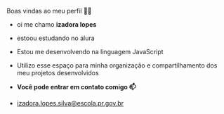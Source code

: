 Boas vindas ao meu perfil 💙💙
- oi me chamo **izadora lopes**

- estoou estudando no alura
- Estou me desenvolvendo na linguagem JavaScript
- Utilizo esse espaço para minha organização e compartilhamento dos meu projetos desenvolvidos
  
- **Você pode entrar em contato comigo 📫**
- izadora.lopes.silva@escola.pr.gov.br 
